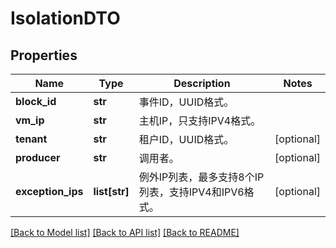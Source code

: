 # IsolationDTO

## Properties
Name | Type | Description | Notes
------------ | ------------- | ------------- | -------------
**block_id** | **str** | 事件ID，UUID格式。 | 
**vm_ip** | **str** | 主机IP，只支持IPV4格式。 | 
**tenant** | **str** | 租户ID，UUID格式。 | [optional] 
**producer** | **str** | 调用者。 | [optional] 
**exception_ips** | **list[str]** | 例外IP列表，最多支持8个IP列表，支持IPV4和IPV6格式。 | [optional] 

[[Back to Model list]](../README.md#documentation-for-models) [[Back to API list]](../README.md#documentation-for-api-endpoints) [[Back to README]](../README.md)


